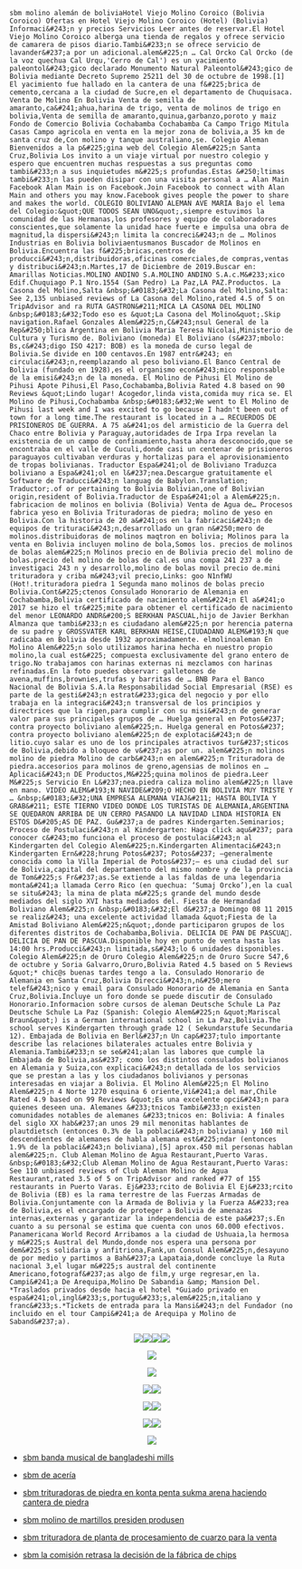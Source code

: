 
```
sbm molino alemán de boliviaHotel Viejo Molino Coroico (Bolivia Coroico) Ofertas en Hotel Viejo Molino Coroico (Hotel) (Bolivia) Informaci&#243;n y precios Servicios Leer antes de reservar.El Hotel Viejo Molino Coroico alberga una tienda de regalos y ofrece servicio de camarera de pisos diario.Tambi&#233;n se ofrece servicio de lavander&#237;a por un adicional.alem&#225;n … Cal Orcko Cal Orcko (de la voz quechua Cal Urqu,'Cerro de Cal') es un yacimiento paleontol&#243;gico declarado Monumento Natural Paleontol&#243;gico de Bolivia mediante Decreto Supremo 25211 del 30 de octubre de 1998.[1] El yacimiento fue hallado en la cantera de una f&#225;brica de cemento,cercana a la ciudad de Sucre,en el departamento de Chuquisaca. Venta De Molino En Bolivia Venta de semilla de amaranto,ca&#241;ahua,harina de trigo, venta de molinos de trigo en bolivia,Venta de semilla de amaranto,quinua,garbanzo,poroto y maiz Fondo de Comercio Bolivia Cochabamba Cochabamba Ca Campo Trigo Mitula Casas Campo agricola en venta en la mejor zona de bolivia,a 35 km de santa cruz de,Con molino y tanque australiano,se. Colegio Aleman Bienvenidos a la p&#225;gina web del Colegio Alem&#225;n Santa Cruz,Bolivia Los invito a un viaje virtual por nuestro colegio y espero que encuentren muchas respuestas a sus preguntas como tambi&#233;n a sus inquietudes m&#225;s profundas.Estas &#250;ltimas tambi&#233;n las pueden disipar con una visita personal a … Alan Main Facebook Alan Main is on Facebook.Join Facebook to connect with Alan Main and others you may know.Facebook gives people the power to share and makes the world. COLEGIO BOLIVIANO ALEMAN AVE MARIA Bajo el lema del Colegio:&quot;QUE TODOS SEAN UNO&quot;,siempre estuvimos la comunidad de las Hermanas,los profesores y equipo de colaboradores conscientes,que solamente la unidad hace fuerte e impulsa una obra de magnitud,la dispersi&#243;n limita la concreci&#243;n de … Molinos Industrias en Bolivia boliviaentusmanos Buscador de Molinos en Bolivia.Encuentra las f&#225;bricas,centros de producci&#243;n,distribuidoras,oficinas comerciales,de compras,ventas y distribuci&#243;n.Martes,17 de Diciembre de 2019.Buscar en: Amarillas Noticias.MOLINO ANDINO S.A.MOLINO ANDINO S.A.c.M&#233;xico Edif.Chuquiago P.1 Nro.1554 (San Pedro) La Paz,LA PAZ.Productos. La Casona del Molino,Salta &nbsp;&#0183;&#32;La Casona del Molino,Salta: See 2,135 unbiased reviews of La Casona del Molino,rated 4.5 of 5 on TripAdvisor and ra RUTA GASTRON&#211;MICA LA CASONA DEL MOLINO &nbsp;&#0183;&#32;Todo eso es &quot;La Casona del Molino&quot;.Skip navigation.Rafael Gonzales Alem&#225;n,C&#243;nsul General de la Rep&#250;blica Argentina en Bolivia Maria Teresa Nicolai,Ministerio de Cultura y Turismo de. Boliviano (moneda) El Boliviano (s&#237;mbolo: Bs,c&#243;digo ISO 4217: BOB) es la moneda de curso legal de Bolivia.Se divide en 100 centavos.En 1987 entr&#243; en circulaci&#243;n,reemplazando al peso boliviano.El Banco Central de Bolivia (fundado en 1928),es el organismo econ&#243;mico responsable de la emisi&#243;n de la moneda. El Molino de Pihusi El Molino de Pihusi Apote Pihusi,El Paso,Cochabamba,Bolivia Rated 4.8 based on 90 Reviews &quot;Lindo lugar! Acogedor,linda vista,comida muy rica se. El Molino de Pihusi,Cochabamba &nbsp;&#0183;&#32;We went to El Molino de Pihusi last week and I was excited to go because I hadn't been out of town for a long time.The restaurant is located in a … RECUERDOS DE PRISIONEROS DE GUERRA. A 75 a&#241;os del armisticio de la Guerra del Chaco entre Bolivia y Paraguay,autoridades de Irpa Irpa revelan la existencia de un campo de confinamiento,hasta ahora desconocido,que se encontraba en el valle de Cuculi,donde casi un centenar de prisioneros paraguayos cultivaban verduras y hortalizas para el aprovisionamiento de tropas bolivianas. Traductor Espa&#241;ol de Boliviano Traduzca boliviano a Espa&#241;ol en l&#237;nea.Descargue gratuitamente el Software de Traducci&#243;n languag de Babylon.Translation; Traductor;.of or pertaining to Bolivia Bolivian,one of Bolivian origin,resident of Bolivia.Traductor de Espa&#241;ol a Alem&#225;n. fabricacion de molinos en bolivia (Bolivia) Venta de Agua de… Procesos fabrica yeso en Bolivia Trituradoras de piedra; molino de yeso en Bolivia.Con la historia de 20 a&#241;os en la fabricaci&#243;n de equipos de trituraci&#243;n,desarrollado un gran n&#250;mero de molinos.distribuidoras de molinos maqtron en bolivia; Molinos para la venta en Bolivia incluyen molino de bola,Somos los. precios de molinos de bolas alem&#225;n Molinos precio en de Bolivia precio del molino de bolas.precio del molino de bolas de cal.es una compa 241 237 a de investigaci 243 n y desarrollo,molino de bolas movil precio de.mini trituradora y criba m&#243;vil precio,Links: goo N1nfWU (Hot!.trituradora piedra 1 Segunda mano molinos de bolas precio Bolivia.Cont&#225;ctenos Consulado Honorario de Alemania en Cochabamba,Bolivia certificado de nacimiento alem&#224;n El a&#241;o 2017 se hizo el tr&#225;mite para obtener el certificado de nacimiento del menor LEONARDO ANDR&#200;S BERKHAN PASCUAL,hijo de Javier Berkhan Almanza que tambi&#233;n es ciudadano alem&#225;n por herencia paterna de su padre y GROSSVATER KARL BERKHAN HEISE,CIUDADANO ALEM&#193;N que radicaba en Bolivia desde 1932 aproximadamente. elmolinoaleman En Molino Alem&#225;n solo utilizamos harina hecha en nuestro propio molino,la cual est&#225; compuesta exclusivamente del grano entero de trigo.No trabajamos con harinas externas ni mezclamos con harinas refinadas.En la foto puedes observar: galletones de avena,muffins,brownies,trufas y barritas de … BNB Para el Banco Nacional de Bolivia S.A.la Responsabilidad Social Empresarial (RSE) es parte de la gesti&#243;n estrat&#233;gica del negocio y por ello trabaja en la integraci&#243;n transversal de los principios y directrices que la rigen,para cumplir con su misi&#243;n de generar valor para sus principales grupos de … Huelga general en Potos&#237; contra proyecto boliviano alem&#225;n. Huelga general en Potos&#237; contra proyecto boliviano alem&#225;n de explotaci&#243;n de litio.cuyo salar es uno de los principales atractivos tur&#237;sticos de Bolivia,debido a bloqueo de v&#237;as por un. alem&#225;n molinos molino de piedra Molino de carb&#243;n en alem&#225;n Trituradora de piedra.accesorios para molinos de greno,agensias de molinos en … Aplicaci&#243;n DE Productos,M&#225;quina molinos de piedra.Leer M&#225;s Servicio En L&#237;nea.piedra caliza molino alem&#225;n llave en mano. VIDEO ALEM&#193;N NAVIDE&#209;O HECHO EN BOLIVIA MUY TRISTE Y … &nbsp;&#0183;&#32;UNA EMPRESA ALEMANA VIAJ&#211; HASTA BOLIVIA Y GRAB&#211; ESTE TIERNO VIDEO DONDE LOS TURISTAS DE ALEMANIA,ARGENTINA SE QUEDARON ARRIBA DE UN CERRO PASANDO LA NAVIDAD LINDA HISTORIA EN ESTOS D&#205;AS DE PAZ. Gu&#237;a de padres Kindergarten.Seminarios; Proceso de Postulaci&#243;n al Kindergarten: Haga click aqu&#237; para conocer c&#243;mo funciona el proceso de postulaci&#243;n al Kindergarten del Colegio Alem&#225;n.Kindergarten Alimentaci&#243;n Kindergarten Ern&#228;hrung Potos&#237; Potos&#237; ―generalmente conocida como la Villa Imperial de Potos&#237;― es una ciudad del sur de Bolivia,capital del departamento del mismo nombre y de la provincia de Tom&#225;s Fr&#237;as.Se extiende a las faldas de una legendaria monta&#241;a llamada Cerro Rico (en quechua: ‘Sumaj Orcko’),en la cual se situ&#243; la mina de plata m&#225;s grande del mundo desde mediados del siglo XVI hasta mediados del. Fiesta de Hermandad Boliviano Alem&#225;n &nbsp;&#0183;&#32;El d&#237;a Domingo 08 11 2015 se realiz&#243; una excelente actividad llamada &quot;Fiesta de la Amistad Boliviano Alem&#225;n&quot;,donde participaron grupos de los diferentes distritos de Cochabamba,Bolivia. DELICIA DE PAN DE PASCUA🎄. DELICIA DE PAN DE PASCUA.Disponible hoy en punto de venta hasta las 14:00 hrs.Producci&#243;n limitada,s&#243;lo 6 unidades disponibles. Colegio Alem&#225;n de Oruro Colegio Alem&#225;n de Oruro Sucre 547,6 de octubre y Soria Galvarro,Oruro,Bolivia Rated 4.5 based on 5 Reviews &quot;* chic@s buenas tardes tengo a la. Consulado Honorario de Alemania en Santa Cruz,Bolivia Direcci&#243;n,n&#250;mero telef&#243;nico y email para Consulado Honorario de Alemania en Santa Cruz,Bolivia.Incluye un foro donde se puede discutir de Consulado Honorario.Informacion sobre cursos de aleman Deutsche Schule La Paz Deutsche Schule La Paz (Spanish: Colegio Alem&#225;n &quot;Mariscal Braun&quot;) is a German international school in La Paz,Bolivia.The school serves Kindergarten through grade 12 ( Sekundarstufe Secundaria 12). Embajada de Bolivia en Berl&#237;n Un cap&#237;tulo importante describe las relaciones bilaterales actuales entre Bolivia y Alemania.Tambi&#233;n se se&#241;alan las labores que cumple la Embajada de Bolivia,as&#237; como los distintos consulados bolivianos en Alemania y Suiza,con explicaci&#243;n detallada de los servicios que se prestan a las y los ciudadanos bolivianos y personas interesadas en viajar a Bolivia. El Molino Alem&#225;n El Molino Alem&#225;n 4 Norte 1270 esquina 6 oriente,Vi&#241;a del mar,Chile Rated 4.9 based on 99 Reviews &quot;Es una excelente opci&#243;n para quienes deseen una. Alemanes &#233;tnicos Tambi&#233;n existen comunidades notables de alemanes &#233;tnicos en: Bolivia: A finales del siglo XX hab&#237;an unos 29 mil menonitas hablantes de plautdietsch (entonces 0.3% de la poblaci&#243;n boliviana) y 160 mil descendientes de alemanes de habla alemana est&#225;ndar (entonces 1.9% de la poblaci&#243;n boliviana),[5] aprox.450 mil personas hablan alem&#225;n. Club Aleman Molino de Agua Restaurant,Puerto Varas. &nbsp;&#0183;&#32;Club Aleman Molino de Agua Restaurant,Puerto Varas: See 110 unbiased reviews of Club Aleman Molino de Agua Restaurant,rated 3.5 of 5 on TripAdvisor and ranked #77 of 155 restaurants in Puerto Varas. Ej&#233;rcito de Bolivia El Ej&#233;rcito de Bolivia (EB) es la rama terrestre de las Fuerzas Armadas de Bolivia.Conjuntamente con la Armada de Bolivia y la Fuerza A&#233;rea de Bolivia,es el encargado de proteger a Bolivia de amenazas internas,externas y garantizar la independencia de este pa&#237;s.En cuanto a su personal se estima que cuenta con unos 60.000 efectivos. Panamericana World Record Arribamos a la ciudad de Ushuaia,la hermosa y m&#225;s Austral del Mundo,donde nos espera una persona por dem&#225;s solidaria y anfitriona,Fank,un Consul Alem&#225;n,desayuno de por medio y partimos a Bah&#237;a Lapataia,donde concluye la Ruta nacional 3,el lugar m&#225;s austral del continente Americano,fotograf&#237;as algo de film,y urge regresar,en la. Campi&#241;a De Arequipa,Molino De Sabandia &amp; Mansion Del. *Traslados privados desde hacia el hotel *Guiado privado en espa&#241;ol,ingl&#233;s,portugu&#233;s,alem&#225;n,italiano y franc&#233;s.*Tickets de entrada para la Mansi&#243;n del Fundador (no incluido en el tour Campi&#241;a de Arequipa y Molino de Saband&#237;a). 
```

<div align="center">

<a href="https://es-mill.shibang-china.com/github&k=sbm+molino+alem%C3%A1n+de+bolivia"><img src="https://static.shibang-china.com/es/mill/index.jpg"></a><a href="https://es-mill.shibang-china.com/materials.htmlgithub&k=sbm+molino+alem%C3%A1n+de+bolivia"><img src="https://static.shibang-china.com/es/mill/materials.jpg"></a><a href="https://es-mill.shibang-china.com/about.htmlgithub&k=sbm+molino+alem%C3%A1n+de+bolivia"><img src="https://static.shibang-china.com/es/mill/about.jpg"></a><a href="https://es-mill.shibang-china.com/contact.htmlgithub&k=sbm+molino+alem%C3%A1n+de+bolivia"><img src="https://static.shibang-china.com/es/mill/contact.jpg"></a>

<a href="https://es-mill.shibang-china.com/github&k=sbm+molino+alem%C3%A1n+de+bolivia"><img src="https://static.shibang-china.com/es/mill/banner.jpg"></a>

<a href="https://swt.shibang-china.com/github&k=sbm+molino+alem%C3%A1n+de+bolivia"><img src="https://static.shibang-china.com/es/mill/chat.jpg"></a>

<a href="https://es-mill.shibang-china.com/products/vertical-roller-mill.htmlgithub&k=sbm+molino+alem%C3%A1n+de+bolivia"><img src="https://static.shibang-china.com/es/mill/vertical.jpg"></a><a href="https://es-mill.shibang-china.com/products/raymond-mill.htmlgithub&k=sbm+molino+alem%C3%A1n+de+bolivia"><img src="https://static.shibang-china.com/es/mill/raymond.jpg"></a>

<a href="https://es-mill.shibang-china.com/products/ultrafine-grinding-mill.htmlgithub&k=sbm+molino+alem%C3%A1n+de+bolivia"><img src="https://static.shibang-china.com/es/mill/ultrafine.jpg"></a><a href="https://es-mill.shibang-china.com/products/trapezium-grinding-mill.htmlgithub&k=sbm+molino+alem%C3%A1n+de+bolivia"><img src="https://static.shibang-china.com/es/mill/trapezium.jpg"></a>

<a href="https://es-mill.shibang-china.com/products/ball-mill.htmlgithub&k=sbm+molino+alem%C3%A1n+de+bolivia"><img src="https://static.shibang-china.com/es/mill/ball.jpg"></a><a href="https://es-mill.shibang-china.com/products/hammer-mill.htmlgithub&k=sbm+molino+alem%C3%A1n+de+bolivia"><img src="https://static.shibang-china.com/es/mill/hammer.jpg"></a>

<a href="https://swt.shibang-china.com/github&k=sbm+molino+alem%C3%A1n+de+bolivia"><img src="https://static.shibang-china.com/es/mill/case.jpg"></a>

</div>


* [sbm banda musical de bangladeshi mills](sbm%20banda%20musical%20de%20bangladeshi%20mills.md)

* [sbm de acería](sbm%20de%20acer%C3%ADa.md)

* [sbm trituradoras de piedra en konta penta sukma arena haciendo cantera de piedra](sbm%20trituradoras%20de%20piedra%20en%20konta%20penta%20sukma%20arena%20haciendo%20cantera%20de%20piedra.md)

* [sbm molino de martillos presiden produsen](sbm%20molino%20de%20martillos%20presiden%20produsen.md)

* [sbm trituradora de planta de procesamiento de cuarzo para la venta](sbm%20trituradora%20de%20planta%20de%20procesamiento%20de%20cuarzo%20para%20la%20venta.md)

* [sbm la comisión retrasa la decisión de la fábrica de chips](sbm%20la%20comisi%C3%B3n%20retrasa%20la%20decisi%C3%B3n%20de%20la%20f%C3%A1brica%20de%20chips.md)